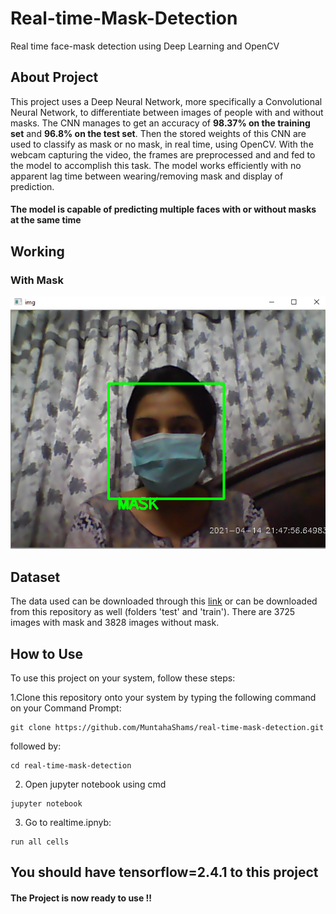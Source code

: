 # Real-time-Mask-Detection
Real time face-mask detection using Deep Learning and OpenCV

## About Project
This project uses a Deep Neural Network, more specifically a Convolutional Neural Network, to differentiate between images of people with and without masks. The CNN manages to get 
an accuracy of **98.37% on the training set** and **96.8% on the test set**. Then the stored weights of this CNN are used to classify as mask or no mask, in real time, using OpenCV.
With the webcam capturing the video, the frames are preprocessed and and fed to the model to accomplish this task. The model works efficiently with no apparent lag time between
wearing/removing mask and display of prediction.

#### The model is capable of predicting multiple faces with or without masks at the same time

## Working 

### With Mask

![image](mask.PNG)

## Dataset

The data used can be downloaded through this [link](https://www.kaggle.com/omkargurav/face-mask-dataset/) or can be downloaded from this repository as well (folders 'test' and 
'train'). There are 3725 images with mask and 3828 images without mask.

## How to Use

To use this project on your system, follow these steps:

1.Clone this repository onto your system by typing the following command on your Command Prompt:

```
git clone https://github.com/MuntahaShams/real-time-mask-detection.git
```
followed by:

```
cd real-time-mask-detection
```

2. Open jupyter notebook using cmd
```
jupyter notebook 
```

3. Go to realtime.ipnyb:
```
run all cells 
```
## You should have tensorflow=2.4.1 to this project
#### The Project is now ready to use !!

